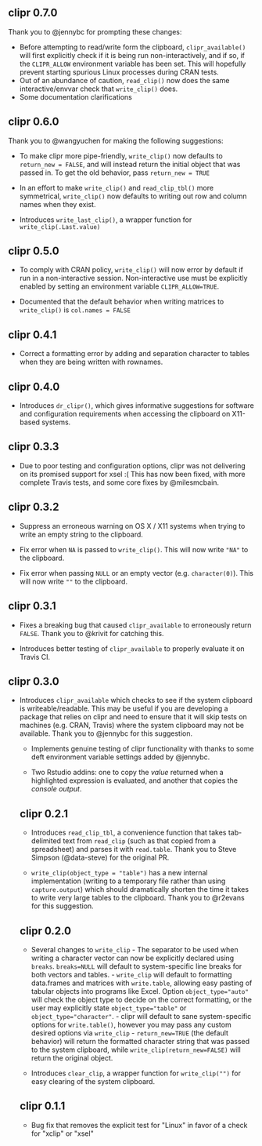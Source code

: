 ## clipr 0.7.0

Thank you to @jennybc for prompting these changes:

- Before attempting to read/write form the clipboard, `clipr_available()` will first explicitly check if it is being run non-interactively, and if so, if the `CLIPR_ALLOW` environment variable has been set. This will hopefully prevent starting spurious Linux processes during CRAN tests.
- Out of an abundance of caution, `read_clip()` now does the same interactive/envvar check that `write_clip()` does.
- Some documentation clarifications

## clipr 0.6.0

Thank you to @wangyuchen for making the following suggestions:

- To make clipr more pipe-friendly, `write_clip()` now defaults to `return_new = FALSE`, and will instead return the initial object that was passed in. To get the old behavior, pass `return_new = TRUE` 

- In an effort to make `write_clip()` and `read_clip_tbl()` more symmetrical, `write_clip()` now defaults to writing out row and column names when they exist.

- Introduces `write_last_clip()`, a wrapper function for `write_clip(.Last.value)`

## clipr 0.5.0

- To comply with CRAN policy, `write_clip()` will now error by default if run in
a non-interactive session. Non-interactive use must be explicitly enabled by
setting an environment variable `CLIPR_ALLOW=TRUE`.

- Documented that the default behavior when writing matrices to `write_clip()`
is `col.names = FALSE`

## clipr 0.4.1

- Correct a formatting error by adding and separation character to tables when
they are being written with rownames.

## clipr 0.4.0

- Introduces `dr_clipr()`, which gives informative suggestions for software and
configuration requirements when accessing the clipboard on X11-based systems.

## clipr 0.3.3

- Due to poor testing and configuration options, clipr was not delivering on its
promised support for xsel :( This has now been fixed, with more complete Travis 
tests, and some core fixes by @milesmcbain.

## clipr 0.3.2

- Suppress an erroneous warning on OS X / X11 systems when trying to write an 
empty string to the clipboard.

- Fix error when `NA` is passed to `write_clip()`. This will now write `"NA"` to
the clipboard.

- Fix error when passing `NULL` or an empty vector (e.g. `character(0)`). This 
will now write `""` to the clipboard.

## clipr 0.3.1

- Fixes a breaking bug that caused `clipr_available` to erroneously return 
`FALSE`. Thank you to @krivit for catching this.

- Introduces better testing of `clipr_available` to properly evaluate it on 
Travis CI.

## clipr 0.3.0

- Introduces `clipr_available` which checks to see if the system clipboard is 
writeable/readable. This may be useful if you are developing a package that 
relies on clipr and need to ensure that it will skip tests on machines (e.g. 
CRAN, Travis) where the system clipboard may not be available. Thank you to
@jennybc for this suggestion.
  
  - Implements genuine testing of clipr functionality with thanks to some deft 
  environment variable settings added by @jennybc.
  
  - Two Rstudio addins: one to copy the _value_ returned when a highlighted 
  expression is evaluated, and another that copies the _console output_.
  
  ## clipr 0.2.1
  
  - Introduces `read_clip_tbl`, a convenience function that takes tab-delimited 
  text from `read_clip` (such as that copied from a spreadsheet) and parses it 
  with `read.table`. Thank you to Steve Simpson (@data-steve) for the original 
  PR.
  
  - `write_clip(object_type = "table")` has a new internal implementation 
  (writing to a temporary file rather than using `capture.output`) which should 
  dramatically shorten the time it takes to write very large tables to the 
  clipboard. Thank you to @r2evans for this suggestion.
  
  ## clipr 0.2.0
  
  - Several changes to `write_clip` - The separator to be used when writing a 
  character vector can now be explicitly declared using `breaks`. `breaks=NULL` 
  will default to system-specific line breaks for both vectors and tables. - 
  `write_clip` will default to formatting data.frames and matrices with 
  `write.table`, allowing easy pasting of tabular objects into programs like 
  Excel. Option `object_type="auto"` will check the object type to decide on the
  correct formatting, or the user may explicitly state `object_type="table"` or 
  `object_type="character"`. - clipr will default to sane system-specific 
  options for `write.table()`, however you may pass any custom desired options 
  via `write_clip` - `return_new=TRUE` (the default behavior) will return the 
  formatted character string that was passed to the system clipboard, while 
  `write_clip(return_new=FALSE)` will return the original object.
  
  - Introduces `clear_clip`, a wrapper function for `write_clip("")` for easy 
  clearing of the system clipboard.
  
  ## clipr 0.1.1
  
  - Bug fix that removes the explicit test for "Linux" in favor of a check for 
  "xclip" or "xsel"
